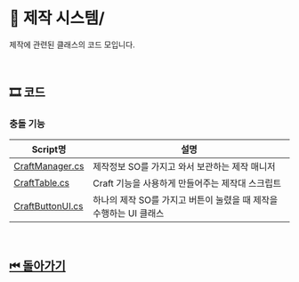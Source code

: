 # 🔎 제작 시스템/

제작에 관련된 클래스의 코드 모입니다.


<!--![이미지]()-->

<br>

## 🎞 코드 

### 충돌 기능
| Script명 | 설명 |
|---|---|
|[CraftManager.cs](./CraftManager.cs)| 제작정보 SO를 가지고 와서 보관하는 제작 매니저 |
|[CraftTable.cs](./CraftTable.cs)| Craft 기능을 사용하게 만들어주는 제작대 스크립트 |
|[CraftButtonUI.cs](./CraftTable.cs)| 하나의 제작 SO를 가지고 버튼이 눌렸을 때 제작을 수행하는 UI 클래스 |


<br>

## [⏮ 돌아가기](../../)
